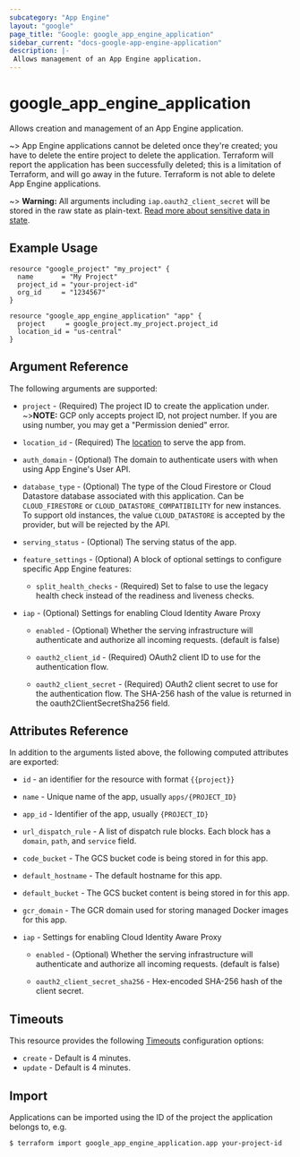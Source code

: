 ```yaml
---
subcategory: "App Engine"
layout: "google"
page_title: "Google: google_app_engine_application"
sidebar_current: "docs-google-app-engine-application"
description: |-
 Allows management of an App Engine application.
---
```


# google_app_engine_application

Allows creation and management of an App Engine application.

~> App Engine applications cannot be deleted once they're created; you have to delete the
   entire project to delete the application. Terraform will report the application has been
   successfully deleted; this is a limitation of Terraform, and will go away in the future.
   Terraform is not able to delete App Engine applications.

~> **Warning:** All arguments including `iap.oauth2_client_secret` will be stored in the raw
state as plain-text. [Read more about sensitive data in state](/docs/state/sensitive-data.html).

## Example Usage

```hcl
resource "google_project" "my_project" {
  name       = "My Project"
  project_id = "your-project-id"
  org_id     = "1234567"
}

resource "google_app_engine_application" "app" {
  project     = google_project.my_project.project_id
  location_id = "us-central"
}
```

## Argument Reference

The following arguments are supported:

* `project` - (Required) The project ID to create the application under.
   ~>**NOTE:** GCP only accepts project ID, not project number. If you are using number,
   you may get a "Permission denied" error.

* `location_id` - (Required) The [location](https://cloud.google.com/appengine/docs/locations)
   to serve the app from.

* `auth_domain` - (Optional) The domain to authenticate users with when using App Engine's User API.

* `database_type` - (Optional) The type of the Cloud Firestore or Cloud Datastore database associated with this application.
   Can be `CLOUD_FIRESTORE` or `CLOUD_DATASTORE_COMPATIBILITY` for new
   instances.  To support old instances, the value `CLOUD_DATASTORE` is accepted
   by the provider, but will be rejected by the API.

* `serving_status` - (Optional) The serving status of the app.

* `feature_settings` - (Optional) A block of optional settings to configure specific App Engine features:

  * `split_health_checks` - (Required) Set to false to use the legacy health check instead of the readiness
    and liveness checks.

* `iap` - (Optional) Settings for enabling Cloud Identity Aware Proxy

  * `enabled` - (Optional) Whether the serving infrastructure will authenticate and authorize all incoming requests. 
  (default is false)

  * `oauth2_client_id` - (Required) OAuth2 client ID to use for the authentication flow.

  * `oauth2_client_secret` - (Required) OAuth2 client secret to use for the authentication flow.
    The SHA-256 hash of the value is returned in the oauth2ClientSecretSha256 field.

## Attributes Reference

In addition to the arguments listed above, the following computed attributes are
exported:

* `id` - an identifier for the resource with format `{{project}}`

* `name` - Unique name of the app, usually `apps/{PROJECT_ID}`

* `app_id` - Identifier of the app, usually `{PROJECT_ID}`

* `url_dispatch_rule` - A list of dispatch rule blocks. Each block has a `domain`, `path`, and `service` field.

* `code_bucket` - The GCS bucket code is being stored in for this app.

* `default_hostname` - The default hostname for this app.

* `default_bucket` - The GCS bucket content is being stored in for this app.

* `gcr_domain` - The GCR domain used for storing managed Docker images for this app.

* `iap` - Settings for enabling Cloud Identity Aware Proxy

  * `enabled` - (Optional) Whether the serving infrastructure will authenticate and authorize all incoming requests. 
  (default is false)

  * `oauth2_client_secret_sha256` - Hex-encoded SHA-256 hash of the client secret.

## Timeouts

This resource provides the following
[Timeouts](/docs/configuration/resources.html#timeouts) configuration options:

- `create` - Default is 4 minutes.
- `update` - Default is 4 minutes.

## Import

Applications can be imported using the ID of the project the application belongs to, e.g.

```
$ terraform import google_app_engine_application.app your-project-id
```
